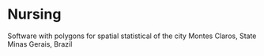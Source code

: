 # Nursing
Software with polygons for spatial statistical of the city Montes Claros, State Minas Gerais, Brazil
